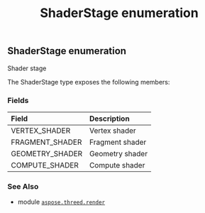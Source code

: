 ﻿---
title: ShaderStage enumeration
second_title: Aspose.3D for Python via .NET API References
description: 
type: docs
weight: 520
url: /python-net/aspose.threed.render/shaderstage/
is_root: false
---

## ShaderStage enumeration

Shader stage



The ShaderStage type exposes the following members:

### Fields
| Field | Description |
| :- | :- |
| VERTEX_SHADER | Vertex shader |
| FRAGMENT_SHADER | Fragment shader |
| GEOMETRY_SHADER | Geometry shader |
| COMPUTE_SHADER | Compute shader |



### See Also
* module [`aspose.threed.render`](..)
